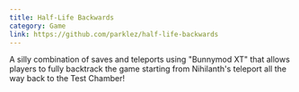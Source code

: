 ```yaml
---
title: Half-Life Backwards
category: Game
link: https://github.com/parklez/half-life-backwards
---
```

A silly combination of saves and teleports using "Bunnymod XT" that allows players to fully backtrack the game starting from Nihilanth's teleport all the way back to the Test Chamber!